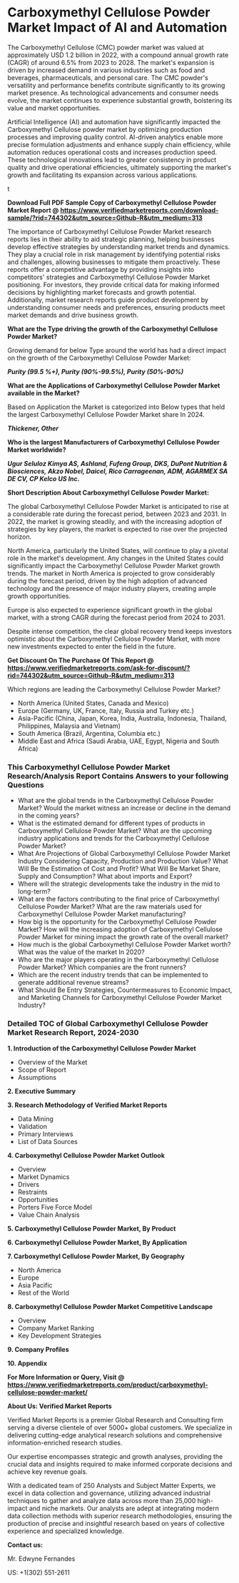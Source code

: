 <meta name="title" content="Global Carboxymethyl Cellulose Powder Market Impact of AI and Automation"><meta name="description" content="The Carboxymethyl Cellulose (CMC) powder market was valued at approximately USD 1.2 billion in 2022, with a compound annual growth rate (CAGR) of around 6.5% from 2023"><meta name="title" content="Carboxymethyl Cellulose Powder Market Size, Share, Scope, Trends, Growth, Opportunities, Analysis, Forecast"><h1>Carboxymethyl Cellulose Powder Market Impact of AI and Automation</h1><p>The Carboxymethyl Cellulose (CMC) powder market was valued at approximately USD 1.2 billion in 2022, with a compound annual growth rate (CAGR) of around 6.5% from 2023 to 2028. The market's expansion is driven by increased demand in various industries such as food and beverages, pharmaceuticals, and personal care. The CMC powder's versatility and performance benefits contribute significantly to its growing market presence. As technological advancements and consumer needs evolve, the market continues to experience substantial growth, bolstering its value and market opportunities.</p><p>Artificial Intelligence (AI) and automation have significantly impacted the Carboxymethyl Cellulose powder market by optimizing production processes and improving quality control. AI-driven analytics enable more precise formulation adjustments and enhance supply chain efficiency, while automation reduces operational costs and increases production speed. These technological innovations lead to greater consistency in product quality and drive operational efficiencies, ultimately supporting the market's growth and facilitating its expansion across various applications.</p>t</p><p id="" class=""><strong>Download Full PDF Sample Copy of Carboxymethyl Cellulose Powder Market Report @ <a href="https://www.verifiedmarketreports.com/download-sample/?rid=744302&utm_source=Github-R&utm_medium=313" target="_blank">https://www.verifiedmarketreports.com/download-sample/?rid=744302&utm_source=Github-R&utm_medium=313</a></strong></p><p>The importance of&nbsp;Carboxymethyl Cellulose Powder Market research reports lies in their ability to aid strategic planning, helping businesses develop effective strategies by understanding market trends and dynamics. They play a crucial role in risk management by identifying potential risks and challenges, allowing businesses to mitigate them proactively. These reports offer a competitive advantage by providing insights into competitors' strategies and Carboxymethyl Cellulose Powder Market positioning. For investors, they provide critical data for making informed decisions by highlighting market forecasts and growth potential. Additionally, market research reports guide product development by understanding consumer needs and preferences, ensuring products meet market demands and drive business growth.</p><p><strong>What are the&nbsp;Type driving the growth of the Carboxymethyl Cellulose Powder Market?</strong></p><p id="" class="">Growing demand for below Type around the world has had a direct impact on the growth of the Carboxymethyl Cellulose Powder Market:</p><em><strong>Purity (99.5 %+), Purity (90%-99.5%), Purity (50%-90%)</strong></em></p><strong>What are the&nbsp;Applications&nbsp;of Carboxymethyl Cellulose Powder Market available in the Market?</strong></p><p id="" class="">Based on Application the Market is categorized into Below types that held the largest Carboxymethyl Cellulose Powder Market share In 2024.</p><em><strong>Thickener, Other</strong></em></p><strong>Who is the largest Manufacturers of Carboxymethyl Cellulose Powder Market worldwide?</strong></p><p><em><strong>Ugur Seluloz Kimya AS, Ashland, Fufeng Group, DKS, DuPont Nutrition & Biosciences, Akzo Nobel, Daicel, Rico Carrageenan, ADM, AGARMEX SA DE CV, CP Kelco US Inc.</strong></em></p><p id="" class=""><strong>Short Description About Carboxymethyl Cellulose Powder Market:</strong></p><p>The global Carboxymethyl Cellulose Powder Market is anticipated to rise at a considerable rate during the forecast period, between 2023 and 2031. In 2022, the market is growing steadily, and with the increasing adoption of strategies by key players, the market is expected to rise over the projected horizon.</p><p>North America, particularly the United States, will continue to play a pivotal role in the market's development. Any changes in the United States could significantly impact the Carboxymethyl Cellulose Powder Market growth trends. The market in North America is projected to grow considerably during the forecast period, driven by the high adoption of advanced technology and the presence of major industry players, creating ample growth opportunities.</p><p>Europe is also expected to experience significant growth in the global market, with a strong CAGR during the forecast period from 2024 to 2031.</p><p>Despite intense competition, the clear global recovery trend keeps investors optimistic about the Carboxymethyl Cellulose Powder Market, with more new investments expected to enter the field in the future.</p><p id="" class=""><strong>Get Discount On The Purchase Of This Report @ <a href="https://www.verifiedmarketreports.com/ask-for-discount/?rid=744302&utm_source=Github-R&utm_medium=313" target="_blank">https://www.verifiedmarketreports.com/ask-for-discount/?rid=744302&utm_source=Github-R&utm_medium=313</a></strong></p>Which regions are leading the Carboxymethyl Cellulose Powder Market?</p><ul><li>North America (United States, Canada and Mexico)</li><li>Europe (Germany, UK, France, Italy, Russia and Turkey etc.)</li><li>Asia-Pacific (China, Japan, Korea, India, Australia, Indonesia, Thailand, Philippines, Malaysia and Vietnam)</li><li>South America (Brazil, Argentina, Columbia etc.)</li><li>Middle East and Africa (Saudi Arabia, UAE, Egypt, Nigeria and South Africa)</li></ul><h3 id="" class="">This Carboxymethyl Cellulose Powder Market Research/Analysis Report Contains Answers to your following Questions</h3><ul><li>What are the global trends in the Carboxymethyl Cellulose Powder Market? Would the market witness an increase or decline in the demand in the coming years?</li><li>What is the estimated demand for different types of products in Carboxymethyl Cellulose Powder Market? What are the upcoming industry applications and trends for the Carboxymethyl Cellulose Powder Market?</li><li>What Are Projections of Global Carboxymethyl Cellulose Powder Market Industry Considering Capacity, Production and Production Value? What Will Be the Estimation of Cost and Profit? What Will Be Market Share, Supply and Consumption? What about imports and Export?</li><li>Where will the strategic developments take the industry in the mid to long-term?</li><li>What are the factors contributing to the final price of Carboxymethyl Cellulose Powder Market? What are the raw materials used for Carboxymethyl Cellulose Powder Market manufacturing?</li><li>How big is the opportunity for the Carboxymethyl Cellulose Powder Market? How will the increasing adoption of Carboxymethyl Cellulose Powder Market for mining impact the growth rate of the overall market?</li><li>How much is the global Carboxymethyl Cellulose Powder Market worth? What was the value of the market In 2020?</li><li>Who are the major players operating in the Carboxymethyl Cellulose Powder Market? Which companies are the front runners?</li><li>Which are the recent industry trends that can be implemented to generate additional revenue streams?</li><li>What Should Be Entry Strategies, Countermeasures to Economic Impact, and Marketing Channels for Carboxymethyl Cellulose Powder Market Industry?</li></ul><h3 id="" class="">Detailed TOC of Global Carboxymethyl Cellulose Powder Market Research Report, 2024-2030</h3><p id="" class=""><strong>1. Introduction of the Carboxymethyl Cellulose Powder Market</strong></p><ul><li>Overview of the Market</li><li>Scope of Report</li><li>Assumptions</li></ul><p id="" class=""><strong>2. Executive Summary</strong></p><p id="" class=""><strong>3. Research Methodology of Verified Market Reports</strong></p><ul><li>Data Mining</li><li>Validation</li><li>Primary Interviews</li><li>List of Data Sources</li></ul><p id="" class=""><strong>4. Carboxymethyl Cellulose Powder Market Outlook</strong></p><ul><li>Overview</li><li>Market Dynamics</li><li>Drivers</li><li>Restraints</li><li>Opportunities</li><li>Porters Five Force Model</li><li>Value Chain Analysis</li></ul><p id="" class=""><strong>5. Carboxymethyl Cellulose Powder Market, By Product</strong></p><p id="" class=""><strong>6. Carboxymethyl Cellulose Powder Market, By Application</strong></p><p id="" class=""><strong>7. Carboxymethyl Cellulose Powder Market, By Geography</strong></p><ul><li>North America</li><li>Europe</li><li>Asia Pacific</li><li>Rest of the World</li></ul><p id="" class=""><strong>8. Carboxymethyl Cellulose Powder Market Competitive Landscape</strong></p><ul><li>Overview</li><li>Company Market Ranking</li><li>Key Development Strategies</li></ul><p id="" class=""><strong>9. Company Profiles</strong></p><p id="" class=""><strong>10. Appendix</strong></p><p id="" class=""><strong>For More Information or Query, Visit @ <a href="https://www.verifiedmarketreports.com/product/carboxymethyl-cellulose-powder-market/" target="_blank">https://www.verifiedmarketreports.com/product/carboxymethyl-cellulose-powder-market/</a></strong></p><p id="" class=""><strong>About Us: Verified Market Reports</strong></p><p id="" class="">Verified Market Reports is a premier Global Research and Consulting firm serving a diverse clientele of over 5000+ global customers. We specialize in delivering cutting-edge analytical research solutions and comprehensive information-enriched research studies.</p><p id="" class="">Our expertise encompasses strategic and growth analyses, providing the crucial data and insights required to make informed corporate decisions and achieve key revenue goals.</p><p id="" class="">With a dedicated team of 250 Analysts and Subject Matter Experts, we excel in data collection and governance, utilizing advanced industrial techniques to gather and analyze data across more than 25,000 high-impact and niche markets. Our analysts are adept at integrating modern data collection methods with superior research methodologies, ensuring the production of precise and insightful research based on years of collective experience and specialized knowledge.</p><p id="" class=""><strong>Contact us:</strong></p><p id="" class="">Mr. Edwyne Fernandes</p><p id="" class="">US: +1(302) 551-2611</p>